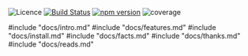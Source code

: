 ![Licence](https://img.shields.io/npm/l/solidgrounds.svg) [![Build Status](https://travis-ci.org/epinxteren/solidgrounds.svg?branch=master)](https://travis-ci.org/epinxteren/solidgrounds) [![npm version](https://badge.fury.io/js/solidgrounds.svg)](https://badge.fury.io/js/solidgrounds) ![coverage](https://github.com/epinxteren/solidgrounds/raw/master/docs/coverage.svg?sanitize=true)  

#include "docs/intro.md"
#include "docs/features.md"
#include "docs/install.md"
#include "docs/facts.md"
#include "docs/thanks.md"
#include "docs/reads.md"
